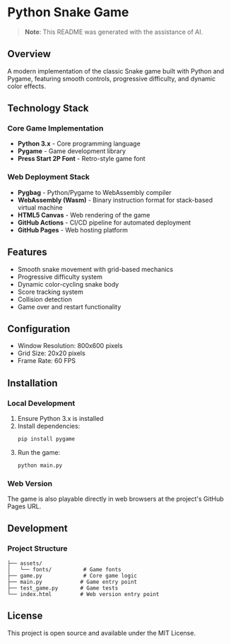 # Python Snake Game

> **Note**: This README was generated with the assistance of AI.

## Overview
A modern implementation of the classic Snake game built with Python and Pygame, featuring smooth controls, progressive difficulty, and dynamic color effects.

## Technology Stack

### Core Game Implementation
- **Python 3.x** - Core programming language
- **Pygame** - Game development library
- **Press Start 2P Font** - Retro-style game font

### Web Deployment Stack
- **Pygbag** - Python/Pygame to WebAssembly compiler
- **WebAssembly (Wasm)** - Binary instruction format for stack-based virtual machine
- **HTML5 Canvas** - Web rendering of the game
- **GitHub Actions** - CI/CD pipeline for automated deployment
- **GitHub Pages** - Web hosting platform

## Features
- Smooth snake movement with grid-based mechanics
- Progressive difficulty system
- Dynamic color-cycling snake body
- Score tracking system
- Collision detection
- Game over and restart functionality

## Configuration
- Window Resolution: 800x600 pixels
- Grid Size: 20x20 pixels
- Frame Rate: 60 FPS

## Installation

### Local Development
1. Ensure Python 3.x is installed
2. Install dependencies:
   ```bash
   pip install pygame
   ```
3. Run the game:
   ```bash
   python main.py
   ```

### Web Version
The game is also playable directly in web browsers at the project's GitHub Pages URL.

## Development

### Project Structure
```
├── assets/
│   └── fonts/          # Game fonts
├── game.py             # Core game logic
├── main.py            # Game entry point
├── test_game.py       # Game tests
└── index.html         # Web version entry point
```

## License
This project is open source and available under the MIT License.